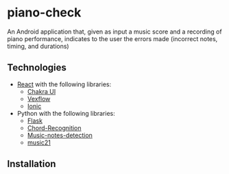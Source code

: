 # piano-check

An Android application that, given as input a music score and a recording of piano performance, indicates to the user the errors made (incorrect notes, timing, and durations)

## Technologies

- [React](https://it.legacy.reactjs.org/) with the following libraries:
  - [Chakra UI](https://v2.chakra-ui.com/)
  - [Vexflow](https://github.com/0xfe/vexflow)
  - [Ionic](https://ionicframework.com/)
- Python with the following libraries:
  - [Flask](https://flask.palletsprojects.com/en/3.0.x/)
  - [Chord-Recognition](https://github.com/orchidas/Chord-Recognition)
  - [Music-notes-detection](https://github.com/Amagnum/Music-notes-detection)
  - [music21](https://github.com/cuthbertLab/music21)

## Installation

<!-- To install the python libraries:
```
python setup.py install --user
```  -->
